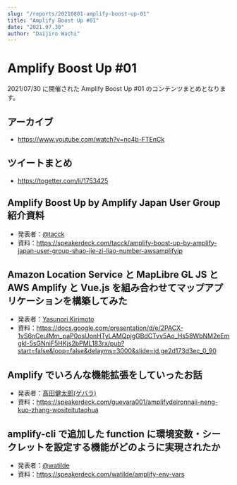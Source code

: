 ```yaml
---
slug: "/reports/20210801-amplify-boost-up-01"
title: "Amplify Boost Up #01"
date: "2021.07.30"
author: "Daijiro Wachi"
---
```


# Amplify Boost Up #01

2021/07/30 に開催された Amplify Boost Up #01 のコンテンツまとめとなります。

## アーカイブ

- https://www.youtube.com/watch?v=nc4b-FTEnCk

## ツイートまとめ

- https://togetter.com/li/1753425

## Amplify Boost Up by Amplify Japan User Group 紹介資料

- 発表者：[@tacck](https://twitter.com/tacck)
- 資料：https://speakerdeck.com/tacck/amplify-boost-up-by-amplify-japan-user-group-shao-jie-zi-liao-number-awsamplifyjp

## Amazon Location Service と MapLibre GL JS と AWS Amplify と Vue.js を組み合わせてマップアプリケーションを構築してみた

- 発表者：[Yasunori Kirimoto](https://twitter.com/dayjournal_nori)
- 資料：https://docs.google.com/presentation/d/e/2PACX-1vS6nCeulMm_paP0osUpnHTyLAMQpjgGBdCTvv5Ao_Hs58WbNM2eEmgkl-5sGNniF5HKjs2bPML183rx/pub?start=false&loop=false&delayms=3000&slide=id.ge2d173d3ec_0_90

## Amplify でいろんな機能拡張をしていったお話

- 発表者：[髙田健太郎(ゲバラ)](https://twitter.com/POL53297840)
- 資料：https://speakerdeck.com/guevara001/amplifydeironnaji-neng-kuo-zhang-wositeitutaohua

## amplify-cli で追加した function に環境変数・シークレットを設定する機能がどのように実現されたか

- 発表者：[@watilde](https://twitter.com/watilde)
- 資料：https://speakerdeck.com/watilde/amplify-env-vars

<to-report-index />

